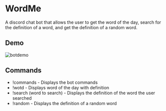 # WordMe
A discord chat bot that allows the user to get the word of the day, search for the definition of a word, and get the definition of a random word.

## Demo
![botdemo](https://user-images.githubusercontent.com/55164493/89823133-cf739780-db05-11ea-9114-7c4a516b27e2.gif)

## Commands
* !commands - Displays the bot commands
* !wotd - Displays word of the day with definition
* !search (word to search) - Displays the definition of the word the user searched
* !random - Displays the definition of a random word
